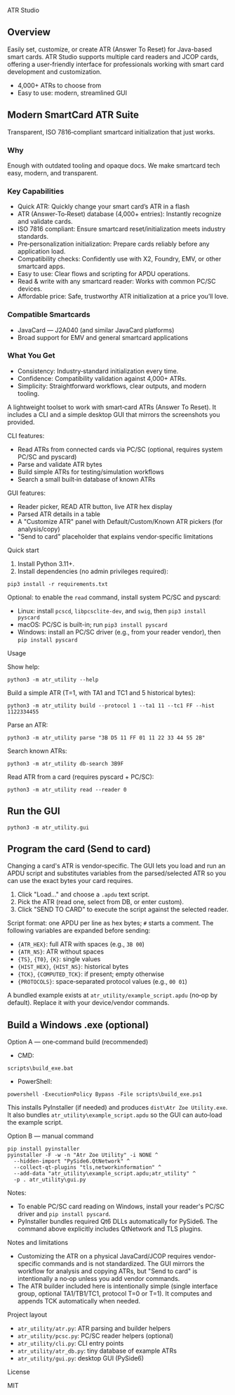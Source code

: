 ATR Studio

## Overview
Easily set, customize, or create ATR (Answer To Reset) for Java-based smart cards. ATR Studio supports multiple card readers and JCOP cards, offering a user-friendly interface for professionals working with smart card development and customization.

- 4,000+ ATRs to choose from
- Easy to use: modern, streamlined GUI

## Modern SmartCard ATR Suite
Transparent, ISO 7816‑compliant smartcard initialization that just works.

### Why
Enough with outdated tooling and opaque docs. We make smartcard tech easy, modern, and transparent.

### Key Capabilities
- Quick ATR: Quickly change your smart card’s ATR in a flash
- ATR (Answer‑To‑Reset) database (4,000+ entries): Instantly recognize and validate cards.
- ISO 7816 compliant: Ensure smartcard reset/initialization meets industry standards.
- Pre‑personalization initialization: Prepare cards reliably before any application load.
- Compatibility checks: Confidently use with X2, Foundry, EMV, or other smartcard apps.
- Easy to use: Clear flows and scripting for APDU operations.
- Read & write with any smartcard reader: Works with common PC/SC devices.
- Affordable price: Safe, trustworthy ATR initialization at a price you’ll love.

### Compatible Smartcards
- JavaCard — J2A040 (and similar JavaCard platforms)
- Broad support for EMV and general smartcard applications

### What You Get
- Consistency: Industry‑standard initialization every time.
- Confidence: Compatibility validation against 4,000+ ATRs.
- Simplicity: Straightforward workflows, clear outputs, and modern tooling.

A lightweight toolset to work with smart‑card ATRs (Answer To Reset). It includes a CLI and a simple desktop GUI that mirrors the screenshots you provided.

CLI features:
- Read ATRs from connected cards via PC/SC (optional, requires system PC/SC and pyscard)
- Parse and validate ATR bytes
- Build simple ATRs for testing/simulation workflows
- Search a small built‑in database of known ATRs

GUI features:
- Reader picker, READ ATR button, live ATR hex display
- Parsed ATR details in a table
- A "Customize ATR" panel with Default/Custom/Known ATR pickers (for analysis/copy)
- "Send to card" placeholder that explains vendor‑specific limitations

Quick start

1) Install Python 3.11+.
2) Install dependencies (no admin privileges required):

```
pip3 install -r requirements.txt
```

Optional: to enable the `read` command, install system PC/SC and pyscard:
- Linux: install `pcscd`, `libpcsclite-dev`, and `swig`, then `pip3 install pyscard`
- macOS: PC/SC is built-in; run `pip3 install pyscard`
- Windows: install an PC/SC driver (e.g., from your reader vendor), then `pip install pyscard`

Usage

Show help:

```
python3 -m atr_utility --help
```

Build a simple ATR (T=1, with TA1 and TC1 and 5 historical bytes):

```
python3 -m atr_utility build --protocol 1 --ta1 11 --tc1 FF --hist 1122334455
```

Parse an ATR:

```
python3 -m atr_utility parse "3B D5 11 FF 01 11 22 33 44 55 2B"
```

Search known ATRs:

```
python3 -m atr_utility db-search 3B9F
```

Read ATR from a card (requires pyscard + PC/SC):

```
python3 -m atr_utility read --reader 0
```

Run the GUI
-----------

```
python3 -m atr_utility.gui
```

Program the card (Send to card)
-------------------------------

Changing a card's ATR is vendor‑specific. The GUI lets you load and run an APDU script and substitutes variables from the parsed/selected ATR so you can use the exact bytes your card requires.

1) Click "Load..." and choose a `.apdu` text script.
2) Pick the ATR (read one, select from DB, or enter custom).
3) Click "SEND TO CARD" to execute the script against the selected reader.

Script format: one APDU per line as hex bytes; `#` starts a comment. The following variables are expanded before sending:

- `{ATR_HEX}`: full ATR with spaces (e.g., `3B 00`)
- `{ATR_NS}`: ATR without spaces
- `{TS}`, `{T0}`, `{K}`: single values
- `{HIST_HEX}`, `{HIST_NS}`: historical bytes
- `{TCK}`, `{COMPUTED_TCK}`: if present; empty otherwise
- `{PROTOCOLS}`: space‑separated protocol values (e.g., `00 01`)

A bundled example exists at `atr_utility/example_script.apdu` (no‑op by default). Replace it with your device/vendor commands.

Build a Windows .exe (optional)
-------------------------------

Option A — one‑command build (recommended)

- CMD:
```
scripts\build_exe.bat
```

- PowerShell:
```
powershell -ExecutionPolicy Bypass -File scripts\build_exe.ps1
```

This installs PyInstaller (if needed) and produces `dist\Atr Zoe Utility.exe`. It also bundles `atr_utility\example_script.apdu` so the GUI can auto‑load the example script.

Option B — manual command

```
pip install pyinstaller
pyinstaller -F -w -n "Atr Zoe Utility" -i NONE ^
  --hidden-import "PySide6.QtNetwork" ^
  --collect-qt-plugins "tls,networkinformation" ^
  --add-data "atr_utility\example_script.apdu;atr_utility" ^
  -p . atr_utility\gui.py
```

Notes:
- To enable PC/SC card reading on Windows, install your reader's PC/SC driver and `pip install pyscard`.
- PyInstaller bundles required Qt6 DLLs automatically for PySide6. The command above explicitly includes QtNetwork and TLS plugins.

Notes and limitations

- Customizing the ATR on a physical JavaCard/JCOP requires vendor-specific commands and is not standardized. The GUI mirrors the workflow for analysis and copying ATRs, but "Send to card" is intentionally a no‑op unless you add vendor commands.
- The ATR builder included here is intentionally simple (single interface group, optional TA1/TB1/TC1, protocol T=0 or T=1). It computes and appends TCK automatically when needed.

Project layout

- `atr_utility/atr.py`: ATR parsing and builder helpers
- `atr_utility/pcsc.py`: PC/SC reader helpers (optional)
- `atr_utility/cli.py`: CLI entry points
- `atr_utility/atr_db.py`: tiny database of example ATRs
- `atr_utility/gui.py`: desktop GUI (PySide6)

License

MIT